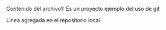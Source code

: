 Contenido del archivo1:
Es un proyecto ejemplo del uso de git

Linea agregada en el repositorio local
